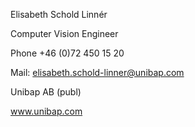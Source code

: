 Elisabeth Schold Linnér

Computer Vision Engineer

Phone +46 (0)72 450 15 20

Mail: elisabeth.schold-linner@unibap.com

Unibap AB (publ)

www.unibap.com

<!---
elinner-unibap/elinner-unibap is a ✨ special ✨ repository because its `README.md` (this file) appears on your GitHub profile.
You can click the Preview link to take a look at your changes.
--->
